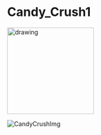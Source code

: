 # Candy_Crush1
<img src="https://user-images.githubusercontent.com/61258027/166623021-686f07e7-b3c9-4a42-83b4-feb48bb84242.png" alt="drawing" width="200"/>

![CandyCrushImg](https://user-images.githubusercontent.com/61258027/166623021-686f07e7-b3c9-4a42-83b4-feb48bb84242.png)
